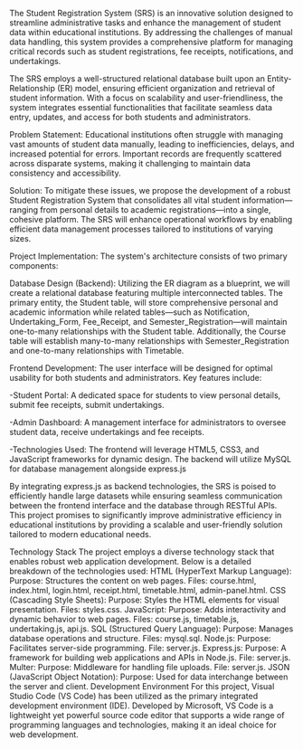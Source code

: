 The Student Registration System (SRS) is an innovative solution designed to streamline administrative tasks and enhance the management of student data within educational institutions. By addressing the challenges of manual data handling, this system provides a comprehensive platform for managing critical records such as student registrations, fee receipts, notifications, and undertakings.

The SRS employs a well-structured relational database built upon an Entity-Relationship (ER) model, ensuring efficient organization and retrieval of student information. With a focus on scalability and user-friendliness, the system integrates essential functionalities that facilitate seamless data entry, updates, and access for both students and administrators.


Problem Statement: 
Educational institutions often struggle with managing vast amounts of student data manually, leading to inefficiencies, delays, and increased potential for errors. Important records are frequently scattered across disparate systems, making it challenging to maintain data consistency and accessibility.


Solution: 
To mitigate these issues, we propose the development of a robust Student Registration System that consolidates all vital student information—ranging from personal details to academic registrations—into a single, cohesive platform. The SRS will enhance operational workflows by enabling efficient data management processes tailored to institutions of varying sizes.

Project Implementation:
 The system's architecture consists of two primary components:

Database Design (Backend): 
Utilizing the ER diagram as a blueprint, we will create a relational database featuring multiple interconnected tables. The primary entity, the Student table, will store comprehensive personal and academic information while related tables—such as Notification, Undertaking_Form, Fee_Receipt, and Semester_Registration—will maintain one-to-many relationships with the Student table. Additionally, the Course table will establish many-to-many relationships with Semester_Registration and one-to-many relationships with Timetable.

Frontend Development: 
The user interface will be designed for optimal usability for both students and administrators. Key features include:

-Student Portal: A dedicated space for students to view personal details,  submit fee receipts, submit undertakings.

-Admin Dashboard: A management interface for administrators to oversee student data,  receive undertakings and fee receipts.

-Technologies Used: The frontend will leverage HTML5, CSS3, and JavaScript frameworks for dynamic design. The backend will utilize MySQL  for database management alongside express.js 

By integrating express.js as backend technologies, the SRS is poised to efficiently handle large datasets while ensuring seamless communication between the frontend interface and the database through RESTful APIs. This project promises to significantly improve administrative efficiency in educational institutions by providing a scalable and user-friendly solution tailored to modern educational needs.

Technology Stack
The project employs a diverse technology stack that enables robust web application development. Below is a detailed breakdown of the technologies used:
HTML (HyperText Markup Language):
Purpose: Structures the content on web pages.
Files: course.html, index.html, login.html, receipt.html, timetable.html, admin-panel.html.
CSS (Cascading Style Sheets):
Purpose: Styles the HTML elements for visual presentation.
Files: styles.css.
JavaScript:
Purpose: Adds interactivity and dynamic behavior to web pages.
Files: course.js, timetable.js, undertaking.js, api.js.
SQL (Structured Query Language):
Purpose: Manages database operations and structure.
Files: mysql.sql.
Node.js:
Purpose: Facilitates server-side programming.
File: server.js.
Express.js:
Purpose: A framework for building web applications and APIs in Node.js.
File: server.js.
Multer:
Purpose: Middleware for handling file uploads.
File: server.js.
JSON (JavaScript Object Notation):
Purpose: Used for data interchange between the server and client.
Development Environment
For this project, Visual Studio Code (VS Code) has been utilized as the primary integrated development environment (IDE). Developed by Microsoft, VS Code is a lightweight yet powerful source code editor that supports a wide range of programming languages and technologies, making it an ideal choice for web development.
